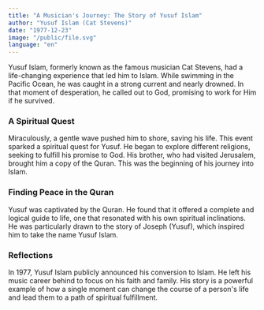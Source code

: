 ```yaml
---
title: "A Musician's Journey: The Story of Yusuf Islam"
author: "Yusuf Islam (Cat Stevens)"
date: "1977-12-23"
image: "/public/file.svg"
language: "en"
---
```


Yusuf Islam, formerly known as the famous musician Cat Stevens, had a life-changing experience that led him to Islam. While swimming in the Pacific Ocean, he was caught in a strong current and nearly drowned. In that moment of desperation, he called out to God, promising to work for Him if he survived.

### A Spiritual Quest

Miraculously, a gentle wave pushed him to shore, saving his life. This event sparked a spiritual quest for Yusuf. He began to explore different religions, seeking to fulfill his promise to God. His brother, who had visited Jerusalem, brought him a copy of the Quran. This was the beginning of his journey into Islam.

### Finding Peace in the Quran

Yusuf was captivated by the Quran. He found that it offered a complete and logical guide to life, one that resonated with his own spiritual inclinations. He was particularly drawn to the story of Joseph (Yusuf), which inspired him to take the name Yusuf Islam.

### Reflections

In 1977, Yusuf Islam publicly announced his conversion to Islam. He left his music career behind to focus on his faith and family. His story is a powerful example of how a single moment can change the course of a person's life and lead them to a path of spiritual fulfillment.
